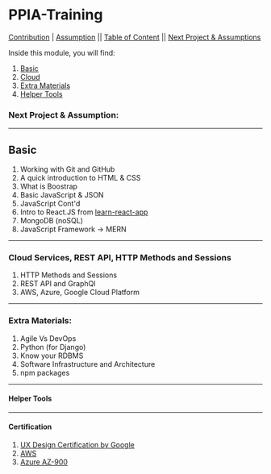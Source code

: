 ﻿# PPIA-Training

[Contribution](HUMANS.txt) | [Assumption]() || [Table of Content]() || [Next Project & Assumptions]()

Inside this module, you will find:
1. [Basic]()
2. [Cloud]()
3. [Extra Materials]()
4. [Helper Tools]()

### Next Project & Assumption:

___
## Basic
1. Working with Git and GitHub
2. A quick introduction to HTML & CSS
3. What is Boostrap
4. Basic JavaScript & JSON
5. JavaScript Cont'd
7. Intro to React.JS from [learn-react-app](test)
8. MongoDB (noSQL)
9. JavaScript Framework -> MERN
___
### Cloud Services, REST API, HTTP Methods and Sessions
1. HTTP Methods and Sessions
2. REST API and GraphQl
3. AWS, Azure, Google Cloud Platform
___
### Extra Materials:
1. Agile Vs DevOps
2. Python (for Django)
3. Know your RDBMS
4. Software Infrastructure and Architecture
5. npm packages
___
#### Helper Tools

___
#### Certification
1. [UX Design Certification by Google]()
2. [AWS]() 
3. [Azure AZ-900]()
